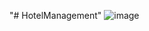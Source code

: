 "# HotelManagement" 
![image](https://user-images.githubusercontent.com/94216390/173182739-fe5df94f-0833-4b66-950a-bd85d52e1103.png)


